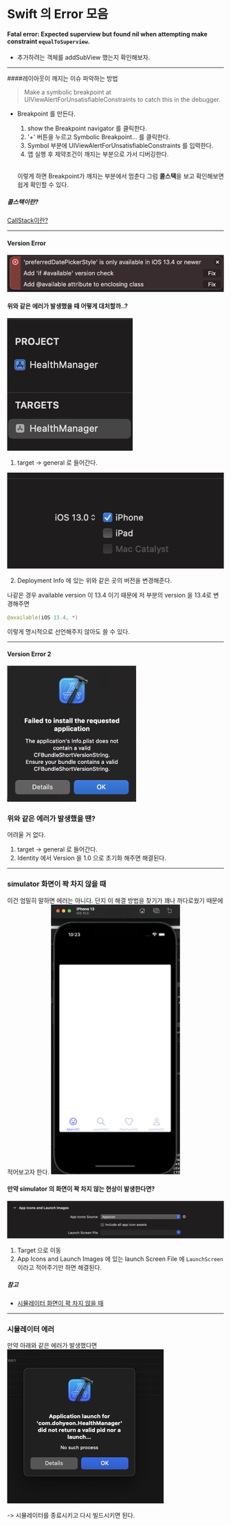 # Swift 의 Error 모음

#### Fatal error: Expected superview but found nil when attempting make constraint `equalToSuperview`.

- 추가하려는 객체를 addSubView 했는지 확인해보자.
--- 

####레이아웃이 깨지는 이슈 파악하는 방법

> Make a symbolic breakpoint at UIViewAlertForUnsatisfiableConstraints to catch this in the debugger. 

- Breakpoint 를 만든다.
    1. show the Breakpoint navigator 를 클릭한다.
    2. '+' 버튼을 누르고 Symbolic Breakpoint... 를 클릭한다.
    3. Symbol 부분에 UIViewAlertForUnsatisfiableConstraints 를 입력한다.
    4. 앱 실행 후 제약조건이 깨지는 부분으로 가서 디버깅한다.<br><br>


    이렇게 하면 Breakpoint가 깨지는 부분에서 멈춘다
    그럼 **콜스택**을 보고 확인해보면 쉽게 확인할 수 있다.


##### 콜스택이란?

[CallStack이란?](https://github.com/Mindohyeon/TIL/blob/main/Study/Call-Stack.md)

--- 

#### Version Error
<img src="../../Image/availableError.png">

#### 위와 같은 에러가 발생했을 때 어떻게 대처할까..?
<img src="../../Image/ios-version설명.png">

1. target -> general 로 들어간다.


<img src="../../Image/ios-version.png">

2. Deployment Info 에 있는 위와 같은 곳의 버전을 변경해준다.

나같은 경우 available version 이 13.4 이기 때문에 저 부분의 version 을 13.4로 변경해주면 
``` swift 
@available(iOS 13.4, *)
```
이렇게 명시적으로 선언해주지 않아도 쓸 수 있다.

---

#### Version Error 2

<img src="../../Image/Xcode-VersionError.png" style="width: 300px">

### 위와 같은 에러가 발생했을 떈?

어려울 거 없다.

1. target -> general 로 들어간다.
2. Identity 에서 Version 을 1.0 으로 초기화 해주면 해결된다.

--- 
### simulator 화면이 꽉 차지 않을 때
이건 엄밀히 말하면 에러는 아니다. 단지 이 해결 방법을 찾기가 꽤나 까다로웠기 때문에 적어보고자 한다.
<img src="../../Image/simulatorScreen-notfull.png" style="width: 300px">

#### 만약 simulator 의 화면이 꽉 차지 않는 현상이 발생한다면?

<img src="../../Image/simulatorScreen-notfull2.png">

1. Target 으로 이동
2. App Icons and Launch Images 에 있는 launch Screen File 에 ```LaunchScreen``` 이라고 적어주기만 하면 해결된다.

##### 참고
- [시뮬레이터 화면이 꽉 차지 않을 때](https://www.inflearn.com/questions/104721)

---
### 시뮬레이터 에러

만약 아래와 같은 에러가 발생했다면
<img src="../../Image/Simulator_Error.png">

-> 시뮬레이터를 종료시키고 다시 빌드시키면 된다.